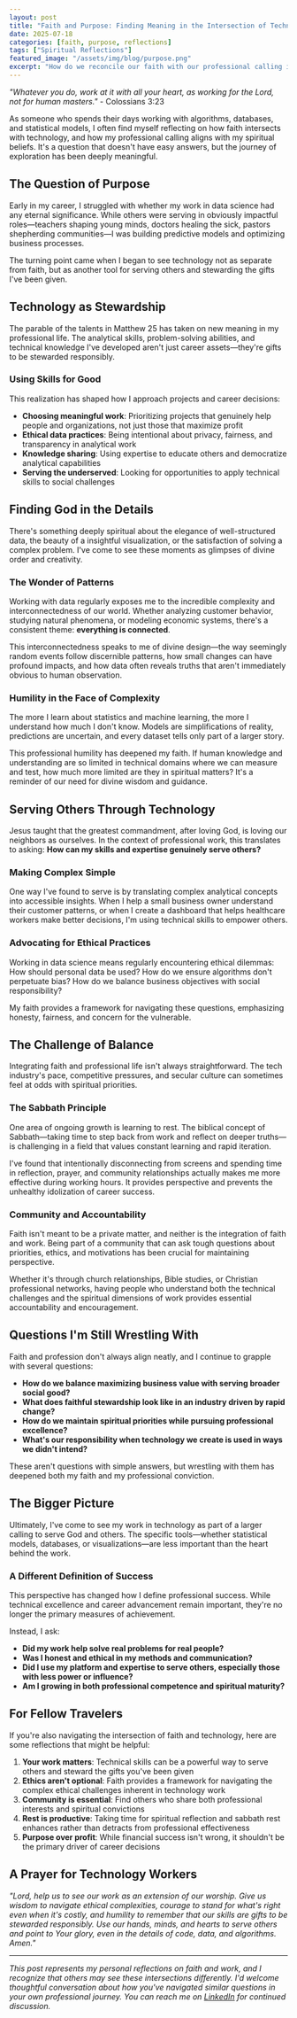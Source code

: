 ```yaml
---
layout: post
title: "Faith and Purpose: Finding Meaning in the Intersection of Technology and Service"
date: 2025-07-18
categories: [faith, purpose, reflections]
tags: ["Spiritual Reflections"]
featured_image: "/assets/img/blog/purpose.png"
excerpt: "How do we reconcile our faith with our professional calling in technology? Reflections on finding purpose and serving others through the work we do in data science and beyond."
---
```


*"Whatever you do, work at it with all your heart, as working for the Lord, not for human masters."* - Colossians 3:23

As someone who spends their days working with algorithms, databases, and statistical models, I often find myself reflecting on how faith intersects with technology, and how my professional calling aligns with my spiritual beliefs. It's a question that doesn't have easy answers, but the journey of exploration has been deeply meaningful.

## The Question of Purpose

Early in my career, I struggled with whether my work in data science had any eternal significance. While others were serving in obviously impactful roles—teachers shaping young minds, doctors healing the sick, pastors shepherding communities—I was building predictive models and optimizing business processes.

The turning point came when I began to see technology not as separate from faith, but as another tool for serving others and stewarding the gifts I've been given.

## Technology as Stewardship

The parable of the talents in Matthew 25 has taken on new meaning in my professional life. The analytical skills, problem-solving abilities, and technical knowledge I've developed aren't just career assets—they're gifts to be stewarded responsibly.

### Using Skills for Good

This realization has shaped how I approach projects and career decisions:

- **Choosing meaningful work**: Prioritizing projects that genuinely help people and organizations, not just those that maximize profit
- **Ethical data practices**: Being intentional about privacy, fairness, and transparency in analytical work
- **Knowledge sharing**: Using expertise to educate others and democratize analytical capabilities
- **Serving the underserved**: Looking for opportunities to apply technical skills to social challenges

## Finding God in the Details

There's something deeply spiritual about the elegance of well-structured data, the beauty of a insightful visualization, or the satisfaction of solving a complex problem. I've come to see these moments as glimpses of divine order and creativity.

### The Wonder of Patterns

Working with data regularly exposes me to the incredible complexity and interconnectedness of our world. Whether analyzing customer behavior, studying natural phenomena, or modeling economic systems, there's a consistent theme: **everything is connected**.

This interconnectedness speaks to me of divine design—the way seemingly random events follow discernible patterns, how small changes can have profound impacts, and how data often reveals truths that aren't immediately obvious to human observation.

### Humility in the Face of Complexity

The more I learn about statistics and machine learning, the more I understand how much I don't know. Models are simplifications of reality, predictions are uncertain, and every dataset tells only part of a larger story.

This professional humility has deepened my faith. If human knowledge and understanding are so limited in technical domains where we can measure and test, how much more limited are they in spiritual matters? It's a reminder of our need for divine wisdom and guidance.

## Serving Others Through Technology

Jesus taught that the greatest commandment, after loving God, is loving our neighbors as ourselves. In the context of professional work, this translates to asking: **How can my skills and expertise genuinely serve others?**

### Making Complex Simple

One way I've found to serve is by translating complex analytical concepts into accessible insights. When I help a small business owner understand their customer patterns, or when I create a dashboard that helps healthcare workers make better decisions, I'm using technical skills to empower others.

### Advocating for Ethical Practices

Working in data science means regularly encountering ethical dilemmas: How should personal data be used? How do we ensure algorithms don't perpetuate bias? How do we balance business objectives with social responsibility?

My faith provides a framework for navigating these questions, emphasizing honesty, fairness, and concern for the vulnerable.

## The Challenge of Balance

Integrating faith and professional life isn't always straightforward. The tech industry's pace, competitive pressures, and secular culture can sometimes feel at odds with spiritual priorities.

### The Sabbath Principle

One area of ongoing growth is learning to rest. The biblical concept of Sabbath—taking time to step back from work and reflect on deeper truths—is challenging in a field that values constant learning and rapid iteration.

I've found that intentionally disconnecting from screens and spending time in reflection, prayer, and community relationships actually makes me more effective during working hours. It provides perspective and prevents the unhealthy idolization of career success.

### Community and Accountability

Faith isn't meant to be a private matter, and neither is the integration of faith and work. Being part of a community that can ask tough questions about priorities, ethics, and motivations has been crucial for maintaining perspective.

Whether it's through church relationships, Bible studies, or Christian professional networks, having people who understand both the technical challenges and the spiritual dimensions of work provides essential accountability and encouragement.

## Questions I'm Still Wrestling With

Faith and profession don't always align neatly, and I continue to grapple with several questions:

- **How do we balance maximizing business value with serving broader social good?**
- **What does faithful stewardship look like in an industry driven by rapid change?**
- **How do we maintain spiritual priorities while pursuing professional excellence?**
- **What's our responsibility when technology we create is used in ways we didn't intend?**

These aren't questions with simple answers, but wrestling with them has deepened both my faith and my professional conviction.

## The Bigger Picture

Ultimately, I've come to see my work in technology as part of a larger calling to serve God and others. The specific tools—whether statistical models, databases, or visualizations—are less important than the heart behind the work.

### A Different Definition of Success

This perspective has changed how I define professional success. While technical excellence and career advancement remain important, they're no longer the primary measures of achievement.

Instead, I ask:
- **Did my work help solve real problems for real people?**
- **Was I honest and ethical in my methods and communication?**
- **Did I use my platform and expertise to serve others, especially those with less power or influence?**
- **Am I growing in both professional competence and spiritual maturity?**

## For Fellow Travelers

If you're also navigating the intersection of faith and technology, here are some reflections that might be helpful:

1. **Your work matters**: Technical skills can be a powerful way to serve others and steward the gifts you've been given
2. **Ethics aren't optional**: Faith provides a framework for navigating the complex ethical challenges inherent in technology work
3. **Community is essential**: Find others who share both professional interests and spiritual convictions
4. **Rest is productive**: Taking time for spiritual reflection and sabbath rest enhances rather than detracts from professional effectiveness
5. **Purpose over profit**: While financial success isn't wrong, it shouldn't be the primary driver of career decisions

## A Prayer for Technology Workers

*"Lord, help us to see our work as an extension of our worship. Give us wisdom to navigate ethical complexities, courage to stand for what's right even when it's costly, and humility to remember that our skills are gifts to be stewarded responsibly. Use our hands, minds, and hearts to serve others and point to Your glory, even in the details of code, data, and algorithms. Amen."*

---

*This post represents my personal reflections on faith and work, and I recognize that others may see these intersections differently. I'd welcome thoughtful conversation about how you've navigated similar questions in your own professional journey. You can reach me on [LinkedIn](https://www.linkedin.com/in/rodgersmerokaosumo/) for continued discussion.*